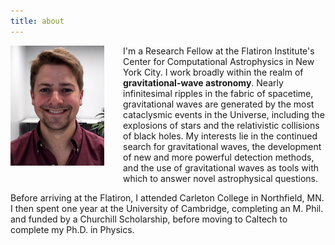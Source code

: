 ```yaml
---
title: about
---
```


<img src="assets/images/me.jpg" align="left" width="150px" style="margin: 0px 30px 30px 0px;"/>

I'm a Research Fellow at the Flatiron Institute's Center for Computational Astrophysics in New York City.
I work broadly within the realm of **gravitational-wave astronomy**.
Nearly infinitesimal ripples in the fabric of spacetime, gravitational waves are generated by the most cataclysmic events in the Universe, including the explosions of stars and the relativistic collisions of black holes.
My interests lie in the continued search for gravitational waves, the development of new and more powerful detection methods, and the use of gravitational waves as tools with which to answer novel astrophysical questions.

Before arriving at the Flatiron, I attended Carleton College in Northfield, MN.
I then spent one year at the University of Cambridge, completing an M. Phil. and funded by a Churchill Scholarship, before moving to Caltech to complete my Ph.D. in Physics.


